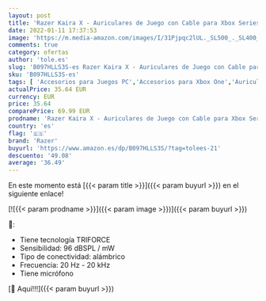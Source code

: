 ```yaml
---
layout: post
title: 'Razer Kaira X - Auriculares de Juego con Cable para Xbox Series X|S + PC + Mac + Switch + Mobile  Controladores de 50 mm  micrófono cardioide  Windows Sonic  Negro'
date: 2022-01-11 17:37:53
image: 'https://m.media-amazon.com/images/I/31Pjpqc2lUL._SL500_._SL400_.jpg'
comments: true
category: ofertas
author: 'tole.es'
slug: 'B097HLLS3S-es Razer Kaira X - Auriculares de Juego con Cable para Xbox...'
sku: 'B097HLLS3S-es'
tags: [ 'Accesorios para Juegos PC','Accesorios para Xbox One','Auriculares gaming para PC','Electrónica','Hardware y juegos para Xbox One','Juegos y Accesorios para PC','Videojuegos','razer','xbox', ]
actualPrice: 35.64 EUR
currency: EUR
price: 35.64
comparePrice: 69.99 EUR
prodname: 'Razer Kaira X - Auriculares de Juego con Cable para Xbox Series X|S + PC + Mac + Switch + Mobile  Controladores de 50 mm  micrófono cardioide  Windows Sonic  Negro'
country: 'es'
flag: '🇪🇸'
brand: 'Razer'
buyurl: 'https://www.amazon.es/dp/B097HLLS3S/?tag=tolees-21'
descuento: '49.08'
average: '36.49'
---
```


En este momento está [{{< param title >}}]({{< param buyurl >}}) en el siguiente enlace!

[![{{< param prodname >}}]({{< param image >}})]({{< param buyurl >}})

🔎:

- Tiene tecnología TRIFORCE
- Sensibilidad: 96 dBSPL / mW
- Tipo de conectividad: alámbrico
- Frecuencia: 20 Hz - 20 kHz
- Tiene micrófono

[🛒 Aquí!!!]({{< param buyurl >}})
